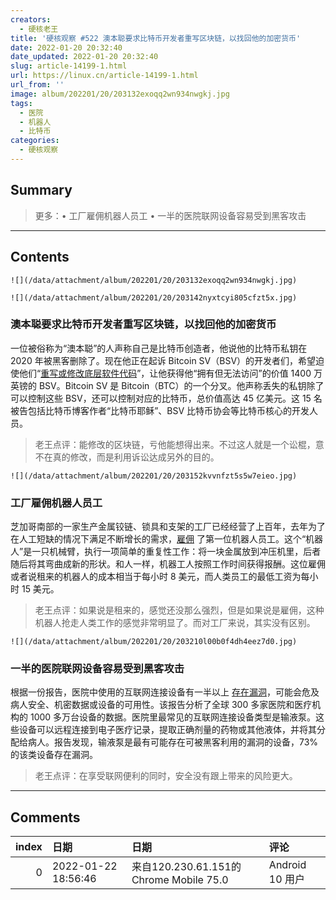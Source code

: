 ```yaml
---
creators:
  - 硬核老王
title: '硬核观察 #522 澳本聪要求比特币开发者重写区块链，以找回他的加密货币'
date: 2022-01-20 20:32:40
date_updated: 2022-01-20 20:32:40
slug: article-14199-1.html
url: https://linux.cn/article-14199-1.html
url_from: ''
image: album/202201/20/203132exoqq2wn934nwgkj.jpg
tags:
  - 医院
  - 机器人
  - 比特币
categories:
  - 硬核观察
---
```


## Summary

> 更多：• 工厂雇佣机器人员工 • 一半的医院联网设备容易受到黑客攻击

***

<!-- more -->

## Contents

`![](/data/attachment/album/202201/20/203132exoqq2wn934nwgkj.jpg)`

`![](/data/attachment/album/202201/20/203142nyxtcyi805cfzt5x.jpg)`

### 澳本聪要求比特币开发者重写区块链，以找回他的加密货币

一位被俗称为“澳本聪”的人声称自己是比特币创造者，他说他的比特币私钥在 2020 年被黑客删除了。现在他正在起诉 Bitcoin SV（BSV）的开发者们，希望迫使他们“[重写或修改底层软件代码](https://www.theregister.com/2022/01/19/craig_wright_bitcoin_sv_high_court_sueball/)”，让他获得他“拥有但无法访问”的价值 1400 万英镑的 BSV。Bitcoin SV 是 Bitcoin（BTC）的一个分叉。他声称丢失的私钥除了可以控制这些 BSV，还可以控制对应的比特币，总价值高达 45 亿美元。这 15 名被告包括比特币博客作者“比特币耶稣”、BSV 比特币协会等比特币核心的开发人员。

> 
> 老王点评：能修改的区块链，亏他能想得出来。不过这人就是一个讼棍，意不在真的修改，而是利用诉讼达成另外的目的。
> 
> 
> 

`![](/data/attachment/album/202201/20/203152kvvnfzt5s5w7eieo.jpg)`

### 工厂雇佣机器人员工

芝加哥南部的一家生产金属铰链、锁具和支架的工厂已经经营了上百年，去年为了在人工短缺的情况下满足不断增长的需求，[雇佣](https://www.wired.com/story/rent-robot-worker-less-paying-human/) 了第一位机器人员工。这个“机器人”是一只机械臂，执行一项简单的重复性工作：将一块金属放到冲压机里，后者随后将其弯曲成新的形状。和人一样，机器工人按照工作时间获得报酬。这位雇佣或者说租来的机器人的成本相当于每小时 8 美元，而人类员工的最低工资为每小时 15 美元。

> 
> 老王点评：如果说是租来的，感觉还没那么强烈，但是如果说是雇佣，这种机器人抢走人类工作的感觉非常明显了。而对工厂来说，其实没有区别。
> 
> 
> 

`![](/data/attachment/album/202201/20/203210l00b0f4dh4eez7d0.jpg)`

### 一半的医院联网设备容易受到黑客攻击

根据一份报告，医院中使用的互联网连接设备有一半以上 [存在漏洞](https://www.theverge.com/2022/1/19/22891440/internet-connected-medical-devices-vulnerable)，可能会危及病人安全、机密数据或设备的可用性。该报告分析了全球 300 多家医院和医疗机构的 1000 多万台设备的数据。医院里最常见的互联网连接设备类型是输液泵。这些设备可以远程连接到电子医疗记录，提取正确剂量的药物或其他液体，并将其分配给病人。报告发现，输液泵是最有可能存在可被黑客利用的漏洞的设备，73% 的该类设备存在漏洞。

> 
> 老王点评：在享受联网便利的同时，安全没有跟上带来的风险更大。
> 
> 
>

***

## Comments

|   index | 日期                | 日期                                                    | 评论                                                                                                       |
|--------:|:--------------------|:--------------------------------------------------------|:-----------------------------------------------------------------------------------------------------------|
|       0 | 2022-01-22 18:56:46 | 来自120.230.61.151的 Chrome Mobile 75.0|Android 10 用户 | 最终人类回到黑客帝国里的培养皿，可是人类又不甘心，人机一场恶战又爆发了，然后人类又回到工作当中，如此循环。 |
